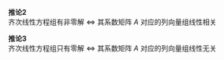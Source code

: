 **推论2**  
齐次线性方程组有非零解 $\Leftrightarrow$ 其系数矩阵 $A$ 对应的列向量组线性相关  
  
**推论3**  
齐次线性方程组只有零解 $\Leftrightarrow$ 其系数矩阵 $A$ 对应的列向量组线性无关  
